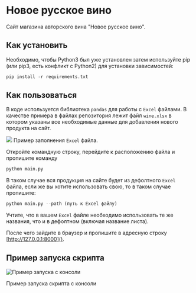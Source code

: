 # Новое русское вино
Сайт магазина авторского вина "Новое русское вино".
 
 ## Как установить
 Необходимо, чтобы Python3 был уже установлен затем используйте pip (или pip3, есть конфликт с Python2) для установки зависимостей:
``` python
pip install -r requirements.txt
 ```
 
## Как пользоваться
В коде используется библиотека ```pandas``` для работы с ```Excel``` файлами. В качестве примера в файлах репозитория лежит файл ```wine.xlsx``` в котором указаны все необходимые данные для добавления нового продукта на сайт.

![](https://user-images.githubusercontent.com/83189636/142253885-96694451-0dee-4106-b816-1c0c321e0a13.PNG)
Пример заполнения ```Excel``` файла.


Откройте командную строку, перейдите к расположению файла и пропишите команду 
```python
python main.py
```
В таком случае вся продукция на сайте будет из дефолтного ```Excel``` файла, если же вы хотите использовать свою, то в таком случае пропишите:
```python
python main.py --path (путь к Excel файлу)
```
Учтите, что в вашем ```Excel``` файле необходимо использовать те же названия, что и в дефолтном (включая название листа).

После чего зайдите в браузер и пропишите в адресную строку [http://127.0.0.1:8000]().

## Пример запуска скрипта 
![Пример запуска с консоли](https://user-images.githubusercontent.com/83189636/141719041-ac52978b-6965-4e17-8fd7-11763b1c80f5.PNG)

Пример запуска скрипта с консоли

